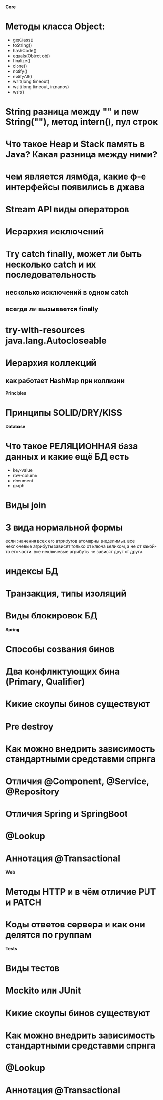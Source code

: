 #### Core

# Методы класса Object:
- getClass()
- toString()
- hashCode()
- equals(Object obj)
- finalize()
- clone()
- notify()
- notifyAll()
- wait(long timeout)
- wait(long timeout, intnanos)
- wait()

# String разница между "" и new String(""), метод intern(), пул строк

# Что такое Heap и Stack память в Java? Какая разница между ними?

# чем является лямбда, какие ф-е интерфейсы появились в джава

# Stream API виды операторов

# Иерархия исключений

# Try catch finally, может ли быть несколько catch и их последовательность
## несколько исключений в одном catch
## всегда ли вызывается finally

# try-with-resources java.lang.Autocloseable

# Иерархия коллекций
## как работает HashMap при коллизии


#### Principles
# Принципы SOLID/DRY/KISS



#### Database
# Что такое РЕЛЯЦИОННАЯ база данных и какие ещё БД есть
- key-value
- row-column
- document
- graph

# Виды join

# 3 вида нормальной формы
если значения всех его атрибутов атомарны (неделимы).
все неключевые атрибуты зависят только от ключа целиком, а не от какой-то его части.
все неключевые атрибуты не зависят друг от друга.

# индексы БД

# Транзакция, типы изоляций

# Виды блокировок БД

#### Spring
# Способы созвания бинов
# Два конфликтующих бина (Primary, Qualifier)
# Кикие скоупы бинов существуют
# Pre destroy
# Как можно внедрить зависимость стандартными средставми спрнга
# Отличия @Component, @Service, @Repository
# 
# Отличия Spring и SpringBoot
# 
# @Lookup
# Аннотация @Transactional

#### Web
# Методы HTTP и в чём отличие PUT и PATCH
# Коды ответов сервера и как они делятся по группам


#### Tests
# Виды тестов
# Mockito или JUnit
# Кикие скоупы бинов существуют
# Как можно внедрить зависимость стандартными средставми спрнга
# 
# @Lookup
# Аннотация @Transactional
# 









